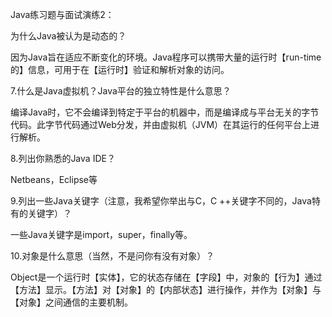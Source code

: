 Java练习题与面试演练2：



为什么Java被认为是动态的？

因为Java旨在适应不断变化的环境。Java程序可以携带大量的运行时【run-time的】信息，可用于在【运行时】验证和解析对象的访问。



7.什么是Java虚拟机？Java平台的独立特性是什么意思？

编译Java时，它不会编译到特定于平台的机器中，而是编译成与平台无关的字节代码。此字节代码通过Web分发，并由虚拟机（JVM）在其运行的任何平台上进行解析。



8.列出你熟悉的Java IDE？

Netbeans，Eclipse等



9.列出一些Java关键字（注意，我希望你举出与C，C ++关键字不同的，Java特有的关键字）？

一些Java关键字是import，super，finally等。



10.对象是什么意思（当然，不是问你有没有对象）？

Object是一个运行时【实体】，它的状态存储在【字段】中，对象的【行为】通过【方法】显示。【方法】对【对象】的【内部状态】进行操作，并作为【对象】与【对象】之间通信的主要机制。

